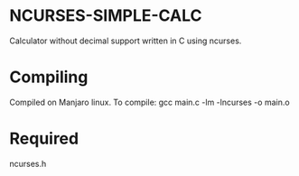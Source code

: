 # NCURSES-SIMPLE-CALC
Calculator without decimal support written in C using ncurses.
# Compiling
Compiled on Manjaro linux.
To compile: gcc main.c -lm -lncurses -o main.o
# Required
ncurses.h
